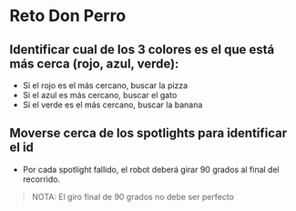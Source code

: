 # Reto Don Perro

## Identificar cual de los 3 colores es el que está más cerca (rojo, azul, verde):

* Si el rojo es el más cercano, buscar la pizza
* Si el azul es más cercano, buscar el gato
* Si el verde es el más cercano, buscar la banana

## Moverse cerca de los spotlights para identificar el id

* Por cada spotlight fallido, el robot deberá girar 90 grados al final del recorrido.

> NOTA: El giro final de 90 grados no debe ser perfecto
